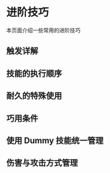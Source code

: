 # 进阶技巧

本页面介绍一些常用的进阶技巧

## 触发详解

## 技能的执行顺序

## 耐久的特殊使用

## 巧用条件

## 使用 Dummy 技能统一管理

## 伤害与攻击方式管理

